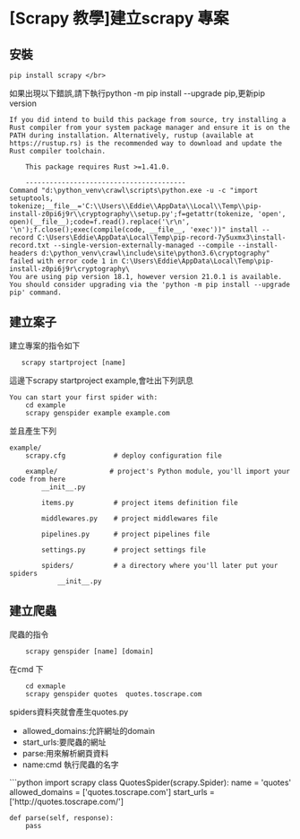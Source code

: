 # [Scrapy 教學]建立scrapy 專案

## 安裝
```
pip install scrapy </br>
```
如果出現以下錯誤,請下執行python -m pip install --upgrade pip,更新pip version
```
If you did intend to build this package from source, try installing a Rust compiler from your system package manager and ensure it is on the PATH during installation. Alternatively, rustup (available at https://rustup.rs) is the recommended way to download and update the Rust compiler toolchain.

    This package requires Rust >=1.41.0.

    ----------------------------------------
Command "d:\python_venv\crawl\scripts\python.exe -u -c "import setuptools, tokenize;__file__='C:\\Users\\Eddie\\AppData\\Local\\Temp\\pip-install-z0pi6j9r\\cryptography\\setup.py';f=getattr(tokenize, 'open', open)(__file__);code=f.read().replace('\r\n', '\n');f.close();exec(compile(code, __file__, 'exec'))" install --record C:\Users\Eddie\AppData\Local\Temp\pip-record-7y5uxmx3\install-record.txt --single-version-externally-managed --compile --install-headers d:\python_venv\crawl\include\site\python3.6\cryptography" failed with error code 1 in C:\Users\Eddie\AppData\Local\Temp\pip-install-z0pi6j9r\cryptography\
You are using pip version 18.1, however version 21.0.1 is available.
You should consider upgrading via the 'python -m pip install --upgrade pip' command.
```

## 建立案子
建立專案的指令如下
```
   scrapy startproject [name]
```
 
這邊下scrapy startproject example,會吐出下列訊息

```
You can start your first spider with:
    cd example
    scrapy genspider example example.com
```

並且產生下列
```
example/
    scrapy.cfg            # deploy configuration file

    example/             # project's Python module, you'll import your code from here
        __init__.py

        items.py          # project items definition file

        middlewares.py    # project middlewares file

        pipelines.py      # project pipelines file

        settings.py       # project settings file

        spiders/          # a directory where you'll later put your spiders
            __init__.py
```            

## 建立爬蟲
爬蟲的指令
```
	scrapy genspider [name] [domain]
```
在cmd 下
```
	cd exmaple
	scrapy genspider quotes  quotes.toscrape.com
```
spiders資料夾就會產生quotes.py

<ul>
	<li>allowed_domains:允許網址的domain</li>
	<li>start_urls:要爬蟲的網址</li>
	<li>parse:用來解析網頁資料</li>
	<li>name:cmd 執行爬蟲的名字</li>
</ul>
```python 
import scrapy
class QuotesSpider(scrapy.Spider):
    name = 'quotes'
    allowed_domains = ['quotes.toscrape.com']
    start_urls = ['http://quotes.toscrape.com/']

    def parse(self, response):
        pass
```





 
 
 
 
 
 
 
 
 
 
 
 
 
 